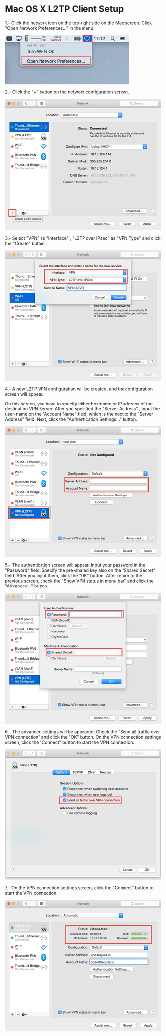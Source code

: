 Mac OS X L2TP Client Setup
==========================


1.- Click the network icon on the top-right side on the Mac screen. Click "Open
Network Preferences..." in the menu.

![Network Preferences](1.jpg)

2.- Click the "+" button on the network configuration screen.

![Create new service](2.jpg)

3.- Select "VPN" as "Interface" , "L2TP over IPsec" as "VPN Type" and click the
"Create" button.

![Create](3.jpg)

4.- A new L2TP VPN configuration will be created, and the configuration screen
will appear.

On this screen, you have to specify either hostname or IP address of the
destination VPN Server.  After you specified the "Server Address" ,
input the user-name on the "Account Name" field, which is the next to the
"Server Address" field.  Next, click the "Authentication Settings..." button.

![configuration](4.jpg)

5.- The authentication screen will appear. Input your password in the "Password"
field. Specify the pre-shared key also on the "Shared Secret" field. After you
input them, click the "OK" button.  After return to the previous screen, check
the "Show VPN status in menu bar" and click the "Advanced..." button.

![authentication](5.jpg)

6.- The advanced settings will be appeared. Check the "Send all traffic over VPN
connection" and click the "OK" button.  On the VPN connection settings screen,
click the "Connect" button to start the VPN connection.

![advanced settings](6.jpg)

7.- On the VPN connection settings screen, click the "Connect" button to start
the VPN connection.

![connect](7.jpg)
